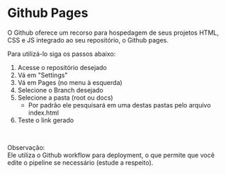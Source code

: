 # Github Pages

O Github oferece um recorso para hospedagem de seus projetos HTML, CSS e JS integrado ao seu repositório, o Github pages. <br />

Para utilizá-lo siga os passos abaixo:
1. Acesse o repositório desejado
2. Vá em "Settings"
3. Vá em Pages (no menu à esquerda)
4. Selecione o Branch desejado
5. Selecione a pasta (root ou docs)
    - Por padrão ele pesquisará em uma destas pastas pelo arquivo index.html
6. Teste o link gerado

<br />

Observação: <br />
Ele utiliza o Github workflow para deployment, o que permite que você edite o pipeline se necessário (estude a respeito).
